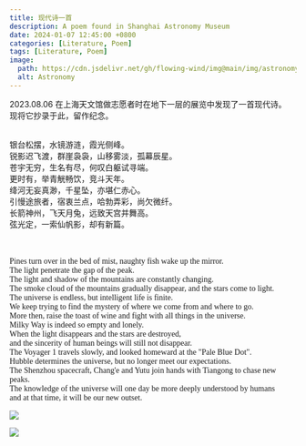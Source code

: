 ```yaml
---
title: 现代诗一首
description: A poem found in Shanghai Astronomy Museum
date: 2024-01-07 12:45:00 +0800
categories: [Literature, Poem]
tags: [Literature, Poem]
image: 
  path: https://cdn.jsdelivr.net/gh/flowing-wind/img@main/img/astronomy.jpg
  alt: Astronomy
---
```


2023.08.06 在上海天文馆做志愿者时在地下一层的展览中发现了一首现代诗。  
现将它抄录于此，留作纪念。

<br><font face="楷体" >
银台松摆，水镜游涟，霞光侧峰。 <br>
锐影迟飞渡，群崖袅袅，山移雾淡，孤幕辰星。 <br>
苍宇无穷，生名有尽，何叹白躯试寻端。<br>
更时有，举青觥畅饮，竞斗天年。<br>
绛河无妄真渺，千星坠，亦堪仁赤心。<br>
引慢途旅者，宿衷兰点，哈勃弄彩，尚欠微纤。<br>
长箭神州，飞天月兔，远致天宫并舞高。<br>
弦光定，一索仙帆影，却有新篇。<br>
</font> <br>

<br><font face="Comic Sans MS" >
Pines turn over in the bed of mist, naughty fish wake up the mirror. <br>
The light penetrate the gap of the peak. <br>
The light and shadow of the mountains are constantly changing. <br>
The smoke cloud of the mountains gradually disappear, and the stars come to light. <br>
The universe is endless, but intelligent life is finite. <br>
We keep trying to find the mystery of where we come from and where to go. <br>
More then, raise the toast of wine and fight with all things in the universe. <br>
Milky Way is indeed so empty and lonely. <br>
When the light disappears and the stars are destroyed, <br>
and the sincerity of human beings will still not disappear. <br>
The Voyager 1 travels slowly, and looked homeward at the "Pale Blue Dot". <br>
Hubble determines the universe, but no longer meet our expectations. <br>
The Shenzhou spacecraft, Chang'e and Yutu join hands with Tiangong to chase new peaks. <br>
The knowledge of the universe will one day be more deeply understood by humans <br>
and at that time, it will be our new outset.
</font> <br>

![](https://cdn.jsdelivr.net/gh/flowing-wind/Pic@img/img/%E7%8E%B0%E4%BB%A3%E8%AF%97%E4%B8%80%E9%A6%96_CN.jpg)

![](https://cdn.jsdelivr.net/gh/flowing-wind/Pic@img/img/%E7%8E%B0%E4%BB%A3%E8%AF%97%E4%B8%80%E9%A6%96_EN.jpg)